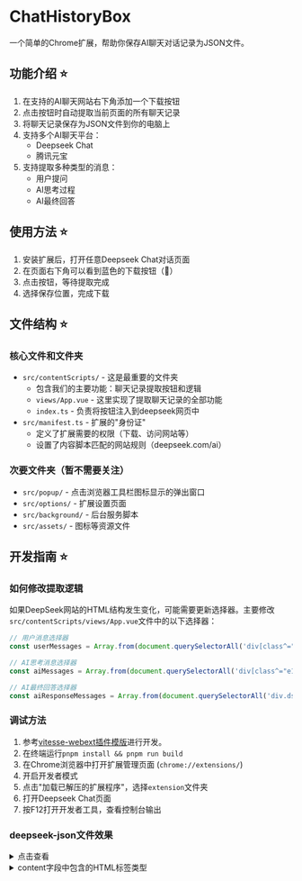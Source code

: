 # ChatHistoryBox

一个简单的Chrome扩展，帮助你保存AI聊天对话记录为JSON文件。

## 功能介绍 ⭐
1. 在支持的AI聊天网站右下角添加一个下载按钮
2. 点击按钮时自动提取当前页面的所有聊天记录
3. 将聊天记录保存为JSON文件到你的电脑上
4. 支持多个AI聊天平台：
   - Deepseek Chat
   - 腾讯元宝
5. 支持提取多种类型的消息：
   - 用户提问
   - AI思考过程
   - AI最终回答

## 使用方法 ⭐
1. 安装扩展后，打开任意Deepseek Chat对话页面
2. 在页面右下角可以看到蓝色的下载按钮（💾）
3. 点击按钮，等待提取完成
4. 选择保存位置，完成下载

## 文件结构 ⭐

### 核心文件和文件夹
- `src/contentScripts/` - 这是最重要的文件夹
  - 包含我们的主要功能：聊天记录提取按钮和逻辑
  - `views/App.vue` - 这里实现了提取聊天记录的全部功能
  - `index.ts` - 负责将按钮注入到deepseek网页中
- `src/manifest.ts` - 扩展的"身份证"
  - 定义了扩展需要的权限（下载、访问网站等）
  - 设置了内容脚本匹配的网站规则（deepseek.com/ai）

### 次要文件夹（暂不需要关注）
  - `src/popup/` - 点击浏览器工具栏图标显示的弹出窗口
  - `src/options/` - 扩展设置页面
  - `src/background/` - 后台服务脚本
  - `src/assets/` - 图标等资源文件

## 开发指南 ⭐

### 如何修改提取逻辑
如果DeepSeek网站的HTML结构发生变化，可能需要更新选择器。主要修改`src/contentScripts/views/App.vue`文件中的以下选择器：

```javascript
// 用户消息选择器
const userMessages = Array.from(document.querySelectorAll('div[class^="fbb"]'))

// AI思考消息选择器
const aiMessages = Array.from(document.querySelectorAll('div[class^="e16"]'))

// AI最终回答选择器
const aiResponseMessages = Array.from(document.querySelectorAll('div.ds-markdown.ds-markdown--block'))
```

### 调试方法
1. 参考[vitesse-webext插件模版](https://github.com/antfu-collective/vitesse-webext)进行开发。
2. 在终端运行`pnpm install && pnpm run build`
3. 在Chrome浏览器中打开扩展管理页面 (`chrome://extensions/`)
4. 开启开发者模式
5. 点击"加载已解压的扩展程序"，选择`extension`文件夹
6. 打开Deepseek Chat页面
7. 按F12打开开发者工具，查看控制台输出

### deepseek-json文件效果
<details>
<summary>点击查看</summary>

```json
{
  "title": "微信公众号文章的网址是什么",
  "url": "https://chat.deepseek.com/a/chat/s/014e5956-cfc3-4ae9-9223-fb33b97a4070",
  "messages": [
    {
      "id": "user-0",
      "role": "user",
      "content": "微信公众号文章的网址是什么"
    },
    {
      "id": "ai-response-0",
      "role": "assistant",
      "content": "<p>服务器繁忙，请稍后再试。</p>",
      "rawText": "服务器繁忙，请稍后再试。"
    },
    {
      "id": "user-1",
      "role": "user",
      "content": "《微信公众号文章的网址是什么》"
    },
    {
      "id": "ai-thinking-1",
      "role": "thinking",
      "content": "好的，用户问微信公众号文章的网址是什么。首先，我需要确定用户的具体需求。微信公众号文章的链接通常以mp.weixin.qq.com开头，后面跟着一串参数。但用户可能不知道如何获取这些链接，或者他们可能遇到了什么问题。\n\n\n\n接下来，我得考虑用户为什么会问这个问题。可能的情况是，他们想分享自己的文章链接，或者想保存别人的文章链接，但不知道在哪里找到。也有可能是他们遇到了链接无法打开的问题，需要确认正确的格式。\n\n\n\n然后，我需要确认微信公众号文章的链接结构。通常，文章的URL是https://mp.weixin.qq.com/s/后面跟着随机字符。例如，用户可能看到的是这样的链接。不过，有时候用户可能复制了错误的链接，比如从微信内部打开时显示的临时链接，这种链接可能有时效性，过期后无法访问。\n\n\n\n另外，需要注意微信公众号文章的一些限制。比如，未认证的公众号文章可能无法被搜索引擎收录，或者只能在微信内部分享。用户可能误以为这些链接有问题，但其实这是正常现象。此外，原创文章可能有不同的处理方式，比如需要授权才能转载。\n\n\n\n用户可能还关心如何正确获取文章的永久链接。这时候需要指导他们通过公众号后台或者文章详情页获取正确的URL。同时，提醒他们注意链接的有效性，避免使用临时链接。\n\n\n\n还需要考虑用户是否有其他深层需求。比如，他们可能想将文章嵌入到自己的网站中，或者进行数据分析，这时候需要告知他们微信的限制，比如只能在微信内打开，无法直接外部访问。\n\n\n\n最后，总结回答时要清晰列出链接结构、获取方法以及常见问题，确保用户能全面理解。同时，使用友好的语气，避免使用过于专业的术语，让用户容易理解。"
    },
    {
      "id": "ai-response-1",
      "role": "assistant",
      "content": "<p>微信公众号文章的网址通常以 <code>https://mp.weixin.qq.com/s/</code> 开头，后跟一串由字母和数字组成的随机字符，例如：</p><div class=\"md-code-block\"><div class=\"md-code-block-banner-wrap\"><div class=\"md-code-block-banner\"><div class=\"md-code-block-infostring\"></div><div class=\"md-code-block-action\"><div class=\"ds-markdown-code-copy-button\">复制</div></div></div></div><pre>https://mp.weixin.qq.com/s/AbcDefGhiJklMnoPqRsTuV</pre></div><h3>注意事项：</h3><ol start=\"1\"><li><p><strong>如何获取链接</strong>：</p><ul><li><p>在微信内打开文章 → 点击右上角菜单（三个点）→ 选择“复制链接”。</p></li><li><p>通过公众号后台（电脑端）的文章管理</p></li></ul></li></ol>",
      "rawText": "微信公众号文章的网址通常以 https://mp.weixin.qq.com/s/ 开头，后跟一串由字母和数字组成的随机字符，例如：复制https://mp.weixin.qq.com/s/AbcDefGhiJklMnoPqRsTuV注意事项：如何获取链接：在微信内打开文章 → 点击右上角菜单（三个点）→ 选择“复制链接”。通过公众号后台（电脑端）的文章管理"
    },
    {
      "id": "user-2",
      "role": "user",
      "content": "这一次是没有深度思考的对话"
    },
    {
      "id": "ai-response-2",
      "role": "assistant",
      "content": "<p>明白了！如果你有需要深入探讨的话题或问题，随时告诉我，我会尽力提供更有深度的分析和见解！😊 如果只是轻松的对话，我也会配合你，保持轻松愉快的氛围～ 有什么想聊的吗？</p>",
      "rawText": "明白了！如果你有需要深入探讨的话题或问题，随时告诉我，我会尽力提供更有深度的分析和见解！😊 如果只是轻松的对话，我也会配合你，保持轻松愉快的氛围～ 有什么想聊的吗？"
    }
  ]
}
```
</details>

<details>
<summary>content字段中包含的HTML标签类型</summary>

1. 基础标签：
- `<p>` - 段落标签
- `<div>` - 容器标签
- `<pre>` - 预格式化文本标签

2. 文本格式化标签：
- `<strong>` - 加粗文本
- `<code>` - 代码文本

3. 列表标签：
- `<ol>` - 有序列表，带有 start 属性
- `<ul>` - 无序列表
- `<li>` - 列表项

4. 其他标签：
- `<h3>` - 三级标题
- `<hr>` - 水平分割线
- `<a>` - 链接标签，带有 target 和 rel 属性
- `<span>` - 行内元素，带有 class 属性

5. 特殊结构：
- 代码块结构：使用`md-code-block` 相关的 class 来构建代码块界面
- 复制按钮功能：通过`ds-markdown-code-copy-button` class 实现

</details>
